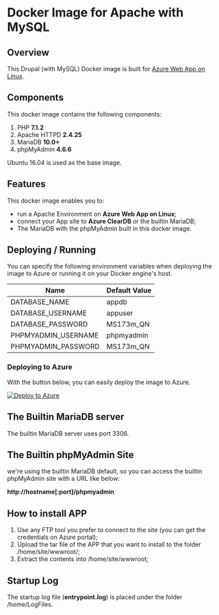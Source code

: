 # Docker Image for Apache with MySQL
## Overview
This Drupal (with MySQL) Docker image is built for [Azure Web App on Linux](https://docs.microsoft.com/en-us/azure/app-service-web/app-service-linux-intro).

## Components
This docker image contains the following components:

1. PHP          **7.1.2**
2. Apache HTTPD **2.4.25**
3. MariaDB      **10.0+**
4. phpMyAdmin   **4.6.6**

Ubuntu 16.04 is used as the base image.

## Features
This docker image enables you to:

- run a Apache Environment on **Azure Web App on Linux**;
- connect your App site to **Azure ClearDB** or the builtin MariaDB;
- The MariaDB with the phpMyAdmin built in this docker image.

## Deploying / Running
You can specify the following environment variables when deploying the image to Azure or running it on your Docker engine's host.

Name | Default Value
---- | -------------
DATABASE_NAME | appdb
DATABASE_USERNAME | appuser
DATABASE_PASSWORD | MS173m_QN
PHPMYADMIN_USERNAME | phpmyadmin
PHPMYADMIN_PASSWORD | MS173m_QN

### Deploying to Azure
With the button below, you can easily deploy the image to Azure.

[![Deploy to Azure](http://azuredeploy.net/deploybutton.png)](https://azuredeploy.net/)

## The Builtin MariaDB server
The builtin MariaDB server uses port 3306.

## The Builtin phpMyAdmin Site
we're using the builtin MariaDB default, so you can access the builtin phpMyAdmin site with a URL like below:

**http://hostname[:port]/phpmyadmin**

## How to install APP
1. Use any FTP tool you prefer to connect to the site (you can get the credentials on Azure portal);
2. Upload the tar file of the APP that you want to install to the folder /home/site/wwwroot/;
3. Extract the contents into /home/site/wwwroot;

## Startup Log
The startup log file (**entrypoint.log**) is placed under the folder /home/LogFiles.